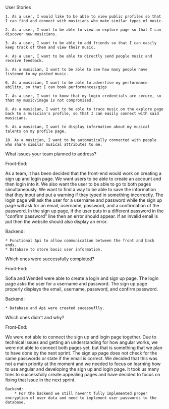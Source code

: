 User Stories

    1. As a user, I would like to be able to view public profiles so that I can find and connect with musicians who make similar types of music.

    2. As a user, I want to be able to view an explore page so that I can discover new musicians.

    3. As a user, I want to be able to add friends so that I can easily keep track of them and view their music.
    
    4. As a user, I want to be able to directly send people music and receive feedback.
    
    5. As a musician, I want to be able to see how many people have listened to my posted music.
    
    6. As a musician, I want to be able to advertise my performance ability, so that I can book performances/gigs
    
    7. As a user, I want to know that my login credentials are secure, so that my music/image is not compromised.
    
    8. As a musician, I want to be able to trace music on the explore page back to a musician's profile, so that I can easily connect with said musicians.
    
    9. As a musician, I want to display information about my musical talents on my profile page.
    
    10. As a musician, I want to be automatically connected with people who share similar musical attributes to me.
    
    
What issues your team planned to address?


Front-End: 

As a team, it has been decided that the front-end would work on creating a sign up and login page. We want users to be able to create an account and then login into it. We also want the user to be able to go to both pages simultaneously. We want to find a way to be able to save the information that they input and put a warning if they typed in something incorrectly. The login page will ask the user for a username and password while the sign up page will ask for an email, username, password, and a confirmation of the password. In the sign up page, if the user puts in a different password in the "confirm password" line then an error should appear. If an invalid email is put then the website should also display an error. 

Backend:

    * Functional Api to allow communication between the front and back ends.
    * Database to store basic user information.
    

Which ones were successfully completed?

Front-End: 

Sofia and Wendell were able to create a login and sign up page. The login page asks the user for a username and password. The sign up page properly displays the email, username, password, and confirm password. 

Backend: 

    * Database and Api were created sucessuflly.

Which ones didn't and why?

Front-End: 

We were not able to connect the sign up and login page together. Due to technical issues and getting an understanding for how angular works, we were not able to connect both pages yet, but that is something that we plan to have done by the next sprint. The sign up page does not check for the same passwords or state if the email is correct. We decided that this was not a main priority at the moment and we needed to focus on learning how to use angular and developing the sign up and login page. It took us many tries to successfully create appealing pages and have decided to focus on fixing that issue in the next sprint. 
    
    Backend:
        * For the backend we still haven't fully implemented proper encryption of user data and need to implement user passwords to the database.
